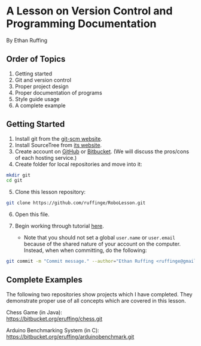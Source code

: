 A Lesson on Version Control and Programming Documentation
=========================================================
By Ethan Ruffing

Order of Topics
---------------
1. Getting started
2. Git and version control
3. Proper project design
4. Proper documentation of programs
5. Style guide usage
6. A complete example

Getting Started
--------------
1.  Install git from the [git-scm website](http://git-scm.com/download/mac).
2.  Install SourceTree from [its website](http://www.sourcetreeapp.com/).
3.  Create account on [GitHub](https://github.com/) or
    [Bitbucket](https://bitbucket.org/). (We will discuss the pros/cons of each
    hosting service.)
4.  Create folder for local repositories and move into it:
```sh
mkdir git
cd git
```
5.  Clone this lesson repository:
```sh
git clone https://github.com/ruffinge/RoboLesson.git
```
6.  Open this file.
7.  Begin working through tutorial
    [here](https://www.atlassian.com/git/tutorials/setting-up-a-repository).

    * Note that you should not set a global `user.name` or `user.email` because
      of the shared nature of your account on the computer. Instead, when
      when committing, do the following:
```sh
git commit -m "Commit message." --author="Ethan Ruffing <ruffinge@gmail.com>"
```

Complete Examples
-----------------
The following two repositories show projects which I have completed. They
demonstrate proper use of all concepts which are covered in this lesson.

Chess Game (in Java): <br />
https://bitbucket.org/eruffing/chess.git

Arduino Benchmarking System (in C): <br />
https://bitbucket.org/eruffing/arduinobenchmark.git
